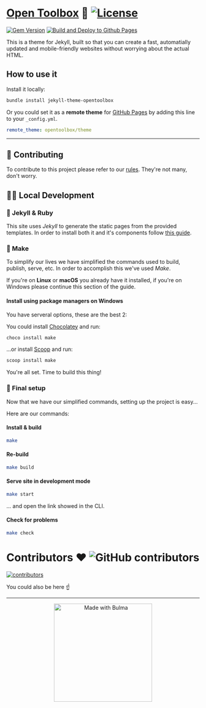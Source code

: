 # [Open Toolbox](https://the.opentoolbox.online) 🧰 [![License](https://img.shields.io/github/license/opentoolbox/theme?color=f40000&label=License)](https://github.com/opentoolbox/theme/blob/main/LICENSE)

[![Gem Version](https://badge.fury.io/rb/jekyll-theme-opentoolbox.svg)](https://badge.fury.io/rb/jekyll-theme-opentoolbox)
[![Build and Deploy to Github Pages](https://github.com/opentoolbox/theme/actions/workflows/jekyll.yml/badge.svg)](https://github.com/opentoolbox/theme/actions/workflows/jekyll.yml)

This is a theme for Jekyll, built so that you can create a fast, automatially updated and mobile-friendly websites without worrying about the actual HTML.

## How to use it
Install it locally:
```bash
bundle install jekyll-theme-opentoolbox
```

Or you could set it as a **remote theme** for [GitHub Pages](https://pages.github.com) by adding this line to your `_config.yml`.
```yaml
remote_theme: opentoolbox/theme
```

___

## 👥 Contributing

To contribute to this project please refer to our [rules](https://the.opentoolbox.online/about/rules). They're not many, don't worry.

## 👨‍💻 Local Development

### 🧪 Jekyll & Ruby

This site uses *Jekyll* to generate the static pages from the provided templates.
In order to install both it and it's components follow [this guide](https://jekyllrb.com/docs/installation/).

### 🔧 Make
To simplify our lives we have simplified the commands used to build, publish, serve, etc.
In order to accomplish this we've used *Make*.

If you're on **Linux** or **macOS** you already have it installed, if you're on Windows please continue this section of the guide.

#### Install using package managers on Windows

You have serveral options, these are the best 2:

You could install [Chocolatey](https://chocolatey.org/install) and run:
```bash
choco install make
```

...or install [Scoop](https://scoop.sh) and run:
```bash
scoop install make
```

You're all set. Time to build this thing!
### 🎉 Final setup
Now that we have our simplified commands, setting up the project is easy...

Here are our commands:
#### Install & build
```bash
make
```

#### Re-build
```bash
make build
```

#### Serve site in development mode
```bash
make start
```

... and open the link showed in the CLI.

#### Check for problems
```bash
make check
```

# Contributors ❤ ![GitHub contributors](https://img.shields.io/github/contributors/opentoolbox/theme?color=red&label=)

[![contributors](https://contrib.rocks/image?repo=opentoolbox/theme)](https://github.com/opentoolbox/theme/graphs/contributors)

You could also be here ☝

___

<div align="center">
	<a href="https://bulma.io">
		<img
			src="https://bulma.io/images/made-with-bulma--semiwhite.png"
			alt="Made with Bulma"
			width="256"
			height="auto"
		/>
	</a>
</div>
